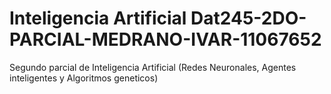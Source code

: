 # Inteligencia Artificial Dat245-2DO-PARCIAL-MEDRANO-IVAR-11067652
Segundo parcial de Inteligencia Artificial (Redes Neuronales, Agentes inteligentes y Algoritmos geneticos)
